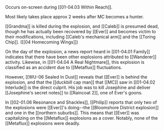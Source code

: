 Occurs on-screen during [[01-04.03 Within Reach]].

Most likely takes place approx 2 weeks after MC becomes a hunter.

[[Grandma]] is killed during the explosion, and [[Caleb]] is presumed dead, though he has actually been recovered by [[Ever]] and becomes victim to their modifications, including [[Caleb's mechanical arm]] and the [[Toring Chip]]. ([[04 Homecoming Wings]])

On the day of the explosion, a news report heard in [[01-04.01 Family]] indicates that there have been other explosions attributed to [[Wanderer]] activity. Likewise, in [[01-04.04 A Real Nightmare]], this explosion is classified as an accident due to [[Metaflux]] fluctuations.

However, [[WU-06 Sealed In Dust]] reveals that [[Ever]] is behind the explosion, and that the [[duckbill cap man]] that [[MC]] saw in [[01-04.02 Interlude]] is the direct culprit. His job was to kill Josephine and deliver [[Josephine's secret notes]] to [[Raincoat 2]], one of Ever's goons.

In [[02-01.06 Resonance and Shackles]], [[Philip]] reports that only two of the explosions were [[Ever]]'s doing--the [[Bloomshore District explosion]] and one in the [[northern suburbs]]. This means that [[Ever]] was capitalizing on the [[Metaflux]] explosions as a cover. Notably, none of the [[Metaflux]] explosions were deadly.